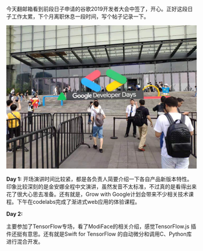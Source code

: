 今天翻邮箱看到前段日子申请的谷歌2019开发者大会中签了，开心。正好这段日子工作太累，下个月离职休息一段时间，写个帖子记录一下。

![世博中心入口](<https://github.com/akmissxt/image/raw/master/blog/GDD2019.jpeg>) 

**Day 1:**
  开场演讲时间比较紧，都是各负责人简要介绍一下各自产品新版本特性。印象比较深刻的是金安娜全程中文演讲，虽然发音不太标准，不过真的是看得出来花了很大心思去准备。还有就是，Grow with Google计划会带来不少相关技术课程。下午在codelabs完成了渐进式web应用的体验课程。



**Day 2:**

主要参加了TensorFlow专场，看了ModiFace的相关介绍，感觉TensorFlow.js 插件还挺有意思。还有就是Swift for TensorFlow 的自动微分和调用C、Python库进行混合开发。